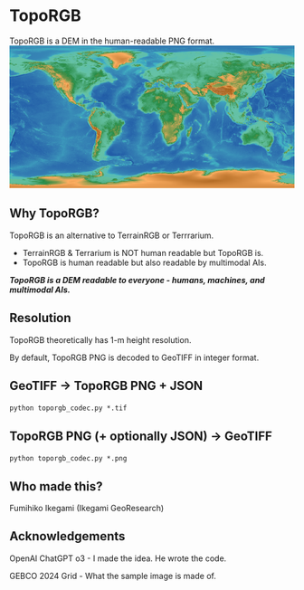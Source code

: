 # TopoRGB
TopoRGB is a DEM in the human-readable PNG format. 
![Decode this!](./sample_gebco_dem_1.png)

## Why TopoRGB?
TopoRGB is an alternative to TerrainRGB or Terrrarium.
- TerrainRGB & Terrarium is NOT human readable but TopoRGB is.
- TopoRGB is human readable but also readable by multimodal AIs.

***TopoRGB is a DEM readable to everyone - humans, machines, and multimodal AIs.***

## Resolution
TopoRGB theoretically has 1-m height resolution.

By default, TopoRGB PNG is decoded to GeoTIFF in integer format.

## GeoTIFF -> TopoRGB PNG + JSON
`python toporgb_codec.py *.tif`

## TopoRGB PNG (+ optionally JSON) -> GeoTIFF
`python toporgb_codec.py *.png`

## Who made this?
Fumihiko Ikegami (Ikegami GeoResearch)

## Acknowledgements
OpenAI ChatGPT o3 - I made the idea. He wrote the code.

GEBCO 2024 Grid - What the sample image is made of.
